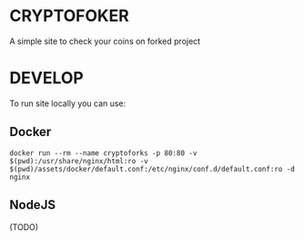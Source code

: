 # CRYPTOFOKER

A simple site to check your coins on forked project

# DEVELOP

To run site locally you can use:

## Docker

```
docker run --rm --name cryptoforks -p 80:80 -v $(pwd):/usr/share/nginx/html:ro -v $(pwd)/assets/docker/default.conf:/etc/nginx/conf.d/default.conf:ro -d nginx
```

## NodeJS

(TODO)
